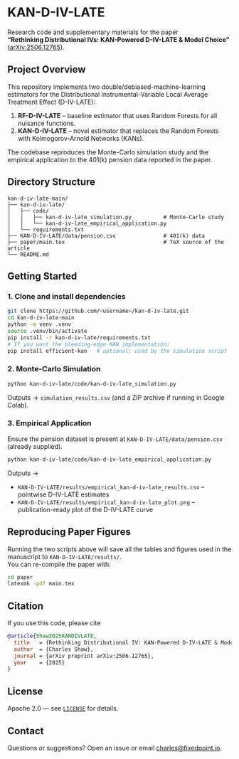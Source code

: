 # KAN-D-IV-LATE

Research code and supplementary materials for the paper  
**“Rethinking Distributional IVs: KAN-Powered D-IV-LATE & Model Choice”**  
([arXiv:2506.12765](https://arxiv.org/abs/2506.12765)).

## Project Overview
This repository implements two double/debiased-machine-learning estimators for the Distributional Instrumental-Variable Local Average Treatment Effect (D-IV-LATE):

1. **RF-D-IV-LATE** – baseline estimator that uses Random Forests for all nuisance functions.
2. **KAN-D-IV-LATE** – novel estimator that replaces the Random Forests with Kolmogorov-Arnold Networks (KANs).

The codebase reproduces the Monte-Carlo simulation study and the empirical application to the 401(k) pension data reported in the paper.

## Directory Structure
```text
kan-d-iv-late-main/
├── kan-d-iv-late/
│   ├── code/
│   │   ├── kan-d-iv-late_simulation.py          # Monte-Carlo study
│   │   └── kan-d-iv-late_empirical_application.py
│   └── requirements.txt
├── KAN-D-IV-LATE/data/pension.csv               # 401(k) data
├── paper/main.tex                               # TeX source of the article
└── README.md
```

## Getting Started

### 1. Clone and install dependencies
```bash
git clone https://github.com/<username>/kan-d-iv-late.git
cd kan-d-iv-late-main
python -m venv .venv
source .venv/bin/activate
pip install -r kan-d-iv-late/requirements.txt
# If you want the bleeding-edge KAN implementation:
pip install efficient-kan   # optional; used by the simulation script
```

### 2. Monte-Carlo Simulation
```bash
python kan-d-iv-late/code/kan-d-iv-late_simulation.py
```
Outputs → `simulation_results.csv` (and a ZIP archive if running in Google Colab).

### 3. Empirical Application
Ensure the pension dataset is present at `KAN-D-IV-LATE/data/pension.csv` (already supplied).
```bash
python kan-d-iv-late/code/kan-d-iv-late_empirical_application.py
```
Outputs →
* `KAN-D-IV-LATE/results/empirical_kan-d-iv-late_results.csv` – pointwise D-IV-LATE estimates  
* `KAN-D-IV-LATE/results/empirical_kan-d-iv-late_plot.png` – publication-ready plot of the D-IV-LATE curve

## Reproducing Paper Figures
Running the two scripts above will save all the tables and figures used in the manuscript to `KAN-D-IV-LATE/results/`.  
You can re-compile the paper with:
```bash
cd paper
latexmk -pdf main.tex
```

## Citation
If you use this code, please cite
```bibtex
@article{Shaw2025KANDIVLATE,
  title   = {Rethinking Distributional IV: KAN-Powered D-IV-LATE & Model Choice},
  author  = {Charles Shaw},
  journal = {arXiv preprint arXiv:2506.12765},
  year    = {2025}
}
```

## License
Apache 2.0 — see [`LICENSE`](LICENSE) for details.

## Contact
Questions or suggestions? Open an issue or email <charles@fixedpoint.io>.

